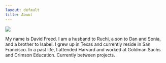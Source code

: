 ```yaml
---
layout: default
title: About
---
```


<img src="https://a.storyblok.com/f/64062/2826x2779/795f6a0972/crimsoneducationheadshots-david.jpg/m/" class = "headshot">

My name is David Freed. I am a husband to Ruchi, a son to Dan and Sonia, and a brother to Isabel. I grew up in Texas and currently reside in San Francisco. In a past life, I attended Harvard and worked at Goldman Sachs and Crimson Education. Currently between projects. 